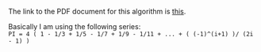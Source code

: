 The link to the PDF document for this algorithm is [this](http://www.cs.ox.ac.uk/people/jeremy.gibbons/publications/spigot.pdf).

Basically I am using the following series:<br>
`PI = 4 ( 1 - 1/3 + 1/5 - 1/7 + 1/9 - 1/11 + ... + ( (-1)^(i+1) )/ (2i - 1) )`
